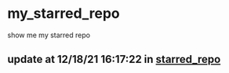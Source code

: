 # my_starred_repo
show me my starred repo

update at 12/18/21 16:17:22 in [starred_repo](./index.html)
---


